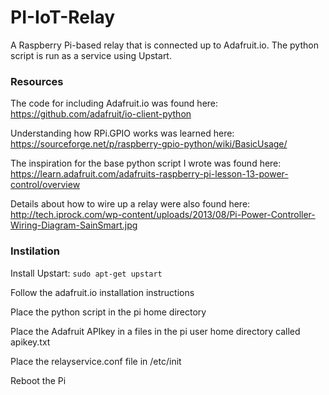 # PI-IoT-Relay

A Raspberry Pi-based relay that is connected up to Adafruit.io. The python script is run as a service using Upstart.

### Resources

The code for including Adafruit.io was found here: https://github.com/adafruit/io-client-python

Understanding how RPi.GPIO works was learned here: https://sourceforge.net/p/raspberry-gpio-python/wiki/BasicUsage/

The inspiration for the base python script I wrote was found here: https://learn.adafruit.com/adafruits-raspberry-pi-lesson-13-power-control/overview

Details about how to wire up a relay were also found here: http://tech.iprock.com/wp-content/uploads/2013/08/Pi-Power-Controller-Wiring-Diagram-SainSmart.jpg

### Instilation

Install Upstart:
`sudo apt-get upstart`

Follow the adafruit.io installation instructions

Place the python script in the pi home directory

Place the Adafruit APIkey in a files in the pi user home directory called apikey.txt

Place the relayservice.conf file in /etc/init

Reboot the Pi
